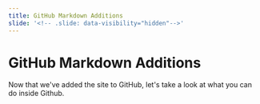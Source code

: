 ```yaml
---
title: GitHub Markdown Additions 
slide: '<!-- .slide: data-visibility="hidden"-->'
---
```


<!-- .slide: data-state="layout-title" class="bg-dark"-->

# GitHub Markdown Additions

> > >

Now that we've added the site to GitHub, let's take a look at what you can do inside Github.

